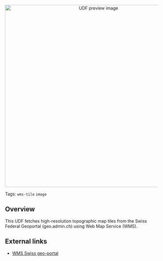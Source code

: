 <!--fused:preview-->
<p align="center"><img src="fused_uploaded_preview" width="600" alt="UDF preview image"></p>

<!--fused:tags-->
Tags: `wms-tile` `image`

<!--fused:readme-->
## Overview

This UDF fetches high-resolution topographic map tiles from the Swiss Federal Geoportal (geo.admin.ch) using Web Map Service (WMS).

## External links

- [WMS Swiss geo-portal](https://www.geo.admin.ch/en/wms-available-services-an-data)
